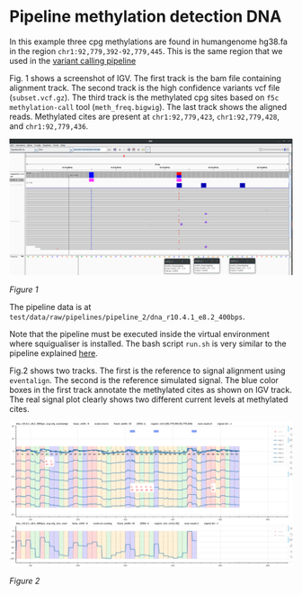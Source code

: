 # Pipeline methylation detection DNA

In this example three cpg methylations are found in humangenome hg38.fa in the region `chr1:92,779,392-92,779,445`.
This is the same region that we used in the [variant calling pipeline](pipeline_variant_detection_real.md)

Fig. 1 shows a screenshot of IGV.
The first track is the bam file containing alignment track.
The second track is the high confidence variants vcf file (`subset.vcf.gz`).
The third track is the methylated cpg sites based on `f5c methylation-call` tool (`meth_freq.bigwig`).
The last track shows the aligned reads.
Methylated cites are present at `chr1:92,779,423`, `chr1:92,779,428`, and `chr1:92,779,436`.

![image](figures/methylation/dna_methylation_cpg_igv.png)

*Figure 1*

The pipeline data is at `test/data/raw/pipelines/pipeline_2/dna_r10.4.1_e8.2_400bps`.

Note that the pipeline must be executed inside the virtual environment where squigualiser is installed.
The bash script `run.sh` is very similar to the pipeline explained [here](pipeline_basic.md).

Fig.2 shows two tracks. The first is the reference to signal alignment using `eventalign`.
The second is the reference simulated signal.
The blue color boxes in the first track annotate the methylated cites as shown on IGV track.
The real signal plot clearly shows two different current levels at methylated cites.

![image](figures/methylation/dna_methylation_cpg_plot.png)

*Figure 2*













